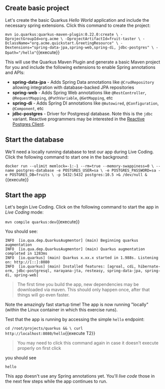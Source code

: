 ## Create basic project

Let's create the basic Quarkus _Hello World_ application and include the necessary spring extensions. Click this command to create the project:

`mvn io.quarkus:quarkus-maven-plugin:0.22.0:create \
    -DprojectGroupId=org.acme \
    -DprojectArtifactId=fruit-taster \
    -DclassName="org.acme.quickstart.GreetingResource" \
    -Dextensions="spring-data-jpa,spring-web,spring-di, jdbc-postgres" \
    -Dpath="/hello"`{{execute}}

This will use the Quarkus Maven Plugin and generate a basic Maven project for you and include the following extensions to enable Spring annotations and APIs:

* **spring-data-jpa** - Adds Spring Data annotations like `@CrudRepository` allowing integration with database-backed JPA repositories
* **spring-web** - Adds Spring Web annotations like `@RestController`, `@RequestMapping`, `@PathVariable`, `@GetMapping`, etc
* **spring-di** - Adds Spring DI annotations like `@Autowired`, `@Configuration`, `@Component`, etc
* **jdbc-postgres** - Driver for Postgresql database. Note this is the `jdbc` variant. Reactive programmers may be interested in the [Reactive Postgres Client](https://quarkus.io/guides/reactive-postgres-client).

## Start the database

We'll need a locally running database to test our app during Live Coding. Click the following command to start one in the background:

`docker run --ulimit memlock=-1:-1 --rm=true --memory-swappiness=0 \
    --name postgres-database -e POSTGRES_USER=sa \
    -e POSTGRES_PASSWORD=sa -e POSTGRES_DB=fruits \
    -p 5432:5432 postgres:10.5 >& /dev/null &`{{execute}}

## Start the app

Let's begin Live Coding. Click on the following command to start the app in _Live Coding_ mode:

`mvn compile quarkus:dev`{{execute}}

You should see:

```console
INFO  [io.qua.dep.QuarkusAugmentor] (main) Beginning quarkus augmentation
INFO  [io.qua.dep.QuarkusAugmentor] (main) Quarkus augmentation completed in 1283ms
INFO  [io.quarkus] (main) Quarkus x.xx.x started in 1.988s. Listening on: http://[::]:8080
INFO  [io.quarkus] (main) Installed features: [agroal, cdi, hibernate-orm, jdbc-postgresql, narayana-jta, resteasy, spring-data-jpa, spring-di, spring-web]
```
> The first time you build the app, new dependencies may be downloaded via maven. This should only happen once, after that things will go even faster.

Note the amazingly fast startup time! The app is now running "locally" (within the Linux container in which this exercise runs).

Test that the app is running by accessing the simple `hello` endpoint:

`cd /root/projects/quarkus && \
  curl http://localhost:8080/hello`{{execute T2}}

> You may need to click this command again in case it doesn't execute properly on first click

you should see

```console
hello
```

This app doesn't use any Spring annotations yet. You'll _live code_ those in the next few steps while the app continues to run.